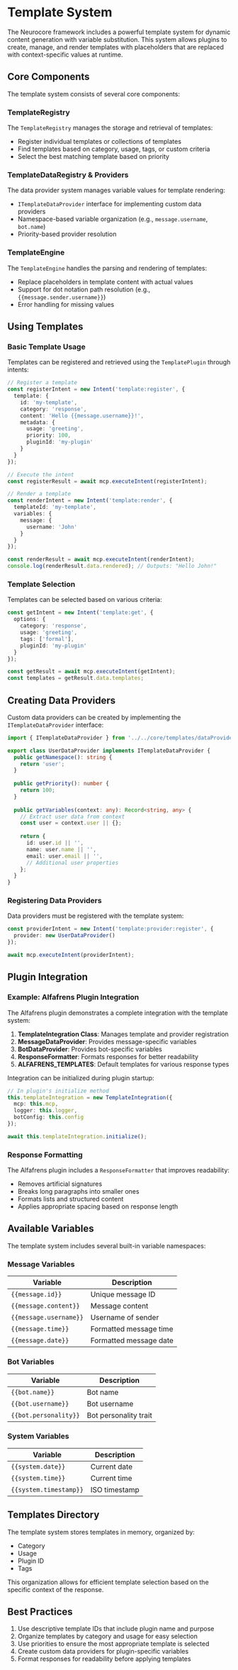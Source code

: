 # Template System

The Neurocore framework includes a powerful template system for dynamic content generation with variable substitution. This system allows plugins to create, manage, and render templates with placeholders that are replaced with context-specific values at runtime.

## Core Components

The template system consists of several core components:

### TemplateRegistry

The `TemplateRegistry` manages the storage and retrieval of templates:

- Register individual templates or collections of templates
- Find templates based on category, usage, tags, or custom criteria
- Select the best matching template based on priority

### TemplateDataRegistry & Providers

The data provider system manages variable values for template rendering:

- `ITemplateDataProvider` interface for implementing custom data providers
- Namespace-based variable organization (e.g., `message.username`, `bot.name`)
- Priority-based provider resolution

### TemplateEngine

The `TemplateEngine` handles the parsing and rendering of templates:

- Replace placeholders in template content with actual values
- Support for dot notation path resolution (e.g., `{{message.sender.username}}`)
- Error handling for missing values

## Using Templates

### Basic Template Usage

Templates can be registered and retrieved using the `TemplatePlugin` through intents:

```typescript
// Register a template
const registerIntent = new Intent('template:register', {
  template: {
    id: 'my-template',
    category: 'response',
    content: 'Hello {{message.username}}!',
    metadata: {
      usage: 'greeting',
      priority: 100,
      pluginId: 'my-plugin'
    }
  }
});

// Execute the intent
const registerResult = await mcp.executeIntent(registerIntent);

// Render a template
const renderIntent = new Intent('template:render', {
  templateId: 'my-template',
  variables: {
    message: {
      username: 'John'
    }
  }
});

const renderResult = await mcp.executeIntent(renderIntent);
console.log(renderResult.data.rendered); // Outputs: "Hello John!"
```

### Template Selection

Templates can be selected based on various criteria:

```typescript
const getIntent = new Intent('template:get', {
  options: {
    category: 'response',
    usage: 'greeting',
    tags: ['formal'],
    pluginId: 'my-plugin'
  }
});

const getResult = await mcp.executeIntent(getIntent);
const templates = getResult.data.templates;
```

## Creating Data Providers

Custom data providers can be created by implementing the `ITemplateDataProvider` interface:

```typescript
import { ITemplateDataProvider } from '../../core/templates/dataProvider';

export class UserDataProvider implements ITemplateDataProvider {
  public getNamespace(): string {
    return 'user';
  }
  
  public getPriority(): number {
    return 100; 
  }
  
  public getVariables(context: any): Record<string, any> {
    // Extract user data from context
    const user = context.user || {};
    
    return {
      id: user.id || '',
      name: user.name || '',
      email: user.email || '',
      // Additional user properties
    };
  }
}
```

### Registering Data Providers

Data providers must be registered with the template system:

```typescript
const providerIntent = new Intent('template:provider:register', {
  provider: new UserDataProvider()
});

await mcp.executeIntent(providerIntent);
```

## Plugin Integration

### Example: Alfafrens Plugin Integration

The Alfafrens plugin demonstrates a complete integration with the template system:

1. **TemplateIntegration Class**: Manages template and provider registration
2. **MessageDataProvider**: Provides message-specific variables
3. **BotDataProvider**: Provides bot-specific variables
4. **ResponseFormatter**: Formats responses for better readability
5. **ALFAFRENS_TEMPLATES**: Default templates for various response types

Integration can be initialized during plugin startup:

```typescript
// In plugin's initialize method
this.templateIntegration = new TemplateIntegration({
  mcp: this.mcp,
  logger: this.logger,
  botConfig: this.config
});

await this.templateIntegration.initialize();
```

### Response Formatting

The Alfafrens plugin includes a `ResponseFormatter` that improves readability:

- Removes artificial signatures
- Breaks long paragraphs into smaller ones
- Formats lists and structured content
- Applies appropriate spacing based on response length

## Available Variables

The template system includes several built-in variable namespaces:

### Message Variables

| Variable | Description |
|----------|-------------|
| `{{message.id}}` | Unique message ID |
| `{{message.content}}` | Message content |
| `{{message.username}}` | Username of sender |
| `{{message.time}}` | Formatted message time |
| `{{message.date}}` | Formatted message date |

### Bot Variables

| Variable | Description |
|----------|-------------|
| `{{bot.name}}` | Bot name |
| `{{bot.username}}` | Bot username |
| `{{bot.personality}}` | Bot personality trait |

### System Variables

| Variable | Description |
|----------|-------------|
| `{{system.date}}` | Current date |
| `{{system.time}}` | Current time |
| `{{system.timestamp}}` | ISO timestamp |

## Templates Directory

The template system stores templates in memory, organized by:

- Category
- Usage
- Plugin ID
- Tags

This organization allows for efficient template selection based on the specific context of the response.

## Best Practices

1. Use descriptive template IDs that include plugin name and purpose
2. Organize templates by category and usage for easy selection
3. Use priorities to ensure the most appropriate template is selected
4. Create custom data providers for plugin-specific variables
5. Format responses for readability before applying templates 